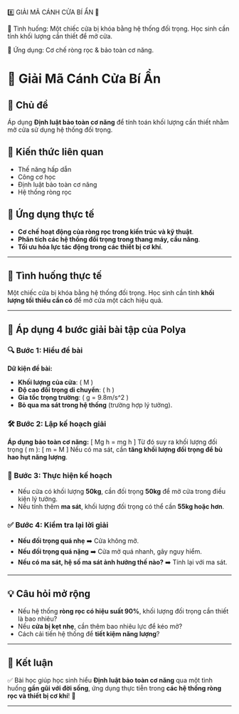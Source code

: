 
8️⃣ GIẢI MÃ CÁNH CỬA BÍ ẨN 🔑

📌 Tình huống: Một chiếc cửa bị khóa bằng hệ thống đối trọng. Học sinh cần tính khối lượng cần thiết để mở cửa.

🎯 Ứng dụng: Cơ chế ròng rọc & bảo toàn cơ năng.


# 🔑 Giải Mã Cánh Cửa Bí Ẩn

## 🚀 Chủ đề
Áp dụng **Định luật bảo toàn cơ năng** để tính toán khối lượng cần thiết nhằm mở cửa sử dụng hệ thống đối trọng.

## 📖 Kiến thức liên quan
- Thế năng hấp dẫn
- Công cơ học
- Định luật bảo toàn cơ năng
- Hệ thống ròng rọc

## 🎯 Ứng dụng thực tế
- **Cơ chế hoạt động của ròng rọc trong kiến trúc và kỹ thuật**.
- **Phân tích các hệ thống đối trọng trong thang máy, cầu nâng**.
- **Tối ưu hóa lực tác động trong các thiết bị cơ khí**.

---

## 📌 Tình huống thực tế
Một chiếc cửa bị khóa bằng hệ thống đối trọng. Học sinh cần tính **khối lượng tối thiểu cần có** để mở cửa một cách hiệu quả.

---

## 🔢 Áp dụng 4 bước giải bài tập của Polya

### **🔍 Bước 1: Hiểu đề bài**
**Dữ kiện đề bài:**
- **Khối lượng của cửa**: \( M \)
- **Độ cao đối trọng di chuyển**: \( h \)
- **Gia tốc trọng trường**: \( g = 9.8m/s^2 \)
- **Bỏ qua ma sát trong hệ thống** (trường hợp lý tưởng).

### **🛠️ Bước 2: Lập kế hoạch giải**
**Áp dụng bảo toàn cơ năng:**
\[
Mg h = mg h
\]
Từ đó suy ra khối lượng đối trọng \( m \):
\[
m = M
\]
Nếu có ma sát, cần **tăng khối lượng đối trọng để bù hao hụt năng lượng**.

### **📐 Bước 3: Thực hiện kế hoạch**
- Nếu cửa có khối lượng **50kg**, cần đối trọng **50kg** để mở cửa trong điều kiện lý tưởng.
- Nếu tính thêm **ma sát**, khối lượng đối trọng có thể cần **55kg hoặc hơn**.

### **✅ Bước 4: Kiểm tra lại lời giải**
- **Nếu đối trọng quá nhẹ** ➡️ Cửa không mở.
- **Nếu đối trọng quá nặng** ➡️ Cửa mở quá nhanh, gây nguy hiểm.
- **Nếu có ma sát, hệ số ma sát ảnh hưởng thế nào?** ➡️ Tính lại với ma sát.

---

## 💡 Câu hỏi mở rộng
- Nếu hệ thống **ròng rọc có hiệu suất 90%**, khối lượng đối trọng cần thiết là bao nhiêu?
- Nếu **cửa bị kẹt nhẹ**, cần thêm bao nhiêu lực để kéo mở?
- Cách cải tiến hệ thống để **tiết kiệm năng lượng**?

---

## 🎉 Kết luận
✅ Bài học giúp học sinh hiểu **Định luật bảo toàn cơ năng** qua một tình huống **gần gũi với đời sống**, ứng dụng thực tiễn trong **các hệ thống ròng rọc và thiết bị cơ khí**! 🔧

---